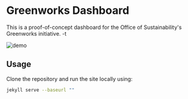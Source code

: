 # Greenworks Dashboard
This is a proof-of-concept dashboard for the Office of Sustainability's Greenworks initiative. -t

![demo](https://cloud.githubusercontent.com/assets/2152151/19974332/8080e8a0-a1be-11e6-92f2-103487302b5a.gif)

## Usage
Clone the repository and run the site locally using:

```bash
jekyll serve --baseurl ""
```
